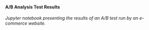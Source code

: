#### A/B Analysis Test Results
###### Jupyter notebook presenting the results of an A/B test run by an e-commerce website.
